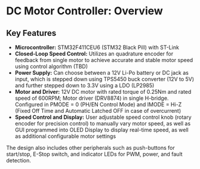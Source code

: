 # DC Motor Controller: Overview 
## Key Features
- **Microcontroller:** STM32F411CEU6 (STM32 Black Pill) with ST-Link
- **Closed-Loop Speed Control:** Utilizes an quadrature encoder for feedback from single motor to achieve accurate and stable motor speed using control algorithm (TBD)
- **Power Supply:** Can choose between a 12V Li-Po battery or DC jack as input, which is stepped down using TPS5450 buck converter (12V to 5V) and further stepped down to 3.3V using a LDO (LP2985)
- **Motor and Driver:** 12V DC motor with rated torque of 0.25Nm and rated speed of 600RPM; Motor driver (DRV8874) in single H-bridge. Configured in PMODE = 0 (PH/EN Control Mode) and IMODE = Hi-Z (Fixed Off Time and Automatic Latched OFF in case of overcurrent)
- **Speed Control and Display:** User adjustable speed control knob (rotary encoder for precision control) to manually vary motor speed, as well as GUI programmed into OLED Display to display real-time speed, as well as additional configurable motor settings

The design also includes other peripherals such as push-buttons for start/stop, E-Stop switch, and indicator LEDs for PWM, power, and fault detection. 
  
